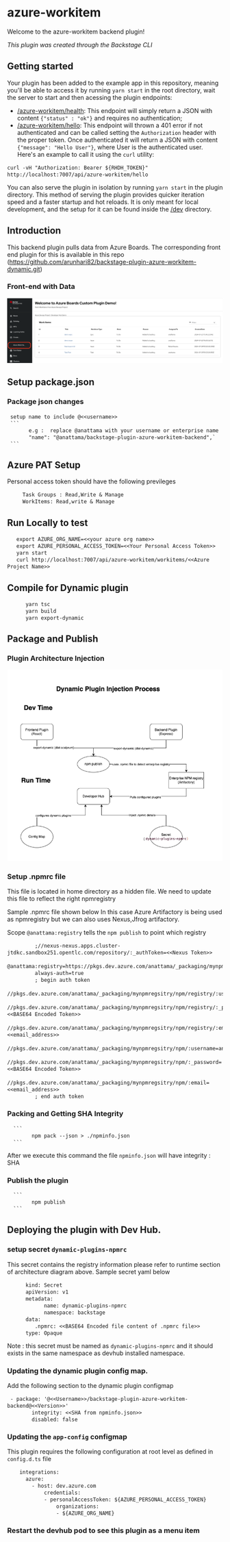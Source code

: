 # azure-workitem

Welcome to the azure-workitem backend plugin!

_This plugin was created through the Backstage CLI_

## Getting started

Your plugin has been added to the example app in this repository, meaning you'll be able to access it by running `yarn
start` in the root directory, wait the server to start and then acessing the plugin endpoints:

* [/azure-workitem/health](http://localhost:7007/api/azure-workitem/health): This endpoint will simply return a JSON with content `{"status" : "ok"}` and requires no authentication;
* [/azure-workitem/hello](http://localhost:7007/api/azure-workitem/hello): This endpoint will thrown a 401 error if not authenticated and can be called setting the `Authorization` header with the proper token. Once authenticated it will return a JSON with content `{"message": "Hello User"}`, where User is the authenticated user. Here's an example to call it using the `curl` utility:

```
curl -vH "Authorization: Bearer ${RHDH_TOKEN}" http://localhost:7007/api/azure-workitem/hello
```

You can also serve the plugin in isolation by running `yarn start` in the plugin directory.
This method of serving the plugin provides quicker iteration speed and a faster startup and hot reloads.
It is only meant for local development, and the setup for it can be found inside the [/dev](/dev) directory.


## Introduction

This backend plugin pulls data from Azure Boards. The corresponding front end plugin for this is available in this repo (https://github.com/arunhari82/backstage-plugin-azure-workitem-dynamic.git)

### Front-end with Data

![Front End Plugin](/docs/Azure%20Boards%20workitem.png)

## Setup package.json

   ### Package json changes 
     setup name to include @<<username>> 
     ```  
           e.g :  replace @anattama with your username or enterprise name
           "name": "@anattama/backstage-plugin-azure-workitem-backend",`
     ```      

## Azure PAT Setup

   Personal access token should have the following previleges

   ```
        Task Groups : Read,Write & Manage
        WorkItems: Read,write & Manage
   ```     

## Run Locally to test

```
   export AZURE_ORG_NAME=<<your azure org name>>
   export AZURE_PERSONAL_ACCESS_TOKEN=<<Your Personal Access Token>>
   yarn start
   curl http://localhost:7007/api/azure-workitem/workitems/<<Azure Project Name>>
```   

## Compile for Dynamic plugin
```
      yarn tsc
      yarn build
      yarn export-dynamic
```


## Package and Publish 
  
### Plugin Architecture Injection
      
![Architecture Diagram](/docs/dynamic-plugin-injection.png)


### Setup .npmrc file
   This file is located in home directory as a hidden file. We need to update this file to reflect the right npmregistry

   Sample .npmrc file shown below In this case Azure Artifactory is being used as npmregistry but we can also uses Nexus,Jfrog artifactory.

   Scope `@anattama:registry` tells the `npm publish` to point which registry

   ```
            ;//nexus-nexus.apps.cluster-jtdkc.sandbox251.opentlc.com/repository/:_authToken=<<Nexus Token>>
            @anattama:registry=https://pkgs.dev.azure.com/anattama/_packaging/mynpmregsitry/npm/registry/
            always-auth=true
            ; begin auth token
            //pkgs.dev.azure.com/anattama/_packaging/mynpmregsitry/npm/registry/:username=anattama
            //pkgs.dev.azure.com/anattama/_packaging/mynpmregsitry/npm/registry/:_password=<<BASE64 Encoded Token>>
            //pkgs.dev.azure.com/anattama/_packaging/mynpmregsitry/npm/registry/:email=<<email_address>>
            //pkgs.dev.azure.com/anattama/_packaging/mynpmregsitry/npm/:username=anattama
            //pkgs.dev.azure.com/anattama/_packaging/mynpmregsitry/npm/:_password=<<BASE64 Encoded Token>>
            //pkgs.dev.azure.com/anattama/_packaging/mynpmregsitry/npm/:email=<<email_address>>
            ; end auth token
   ```
### Packing and  Getting SHA Integrity

      ```
            npm pack --json > ./npminfo.json 
      ``` 
After we execute this command the file `npminfo.json` will have integrity : SHA         

### Publish the plugin

      ```
            npm publish
      ```

## Deploying the plugin with Dev Hub.

### setup secret `dynamic-plugins-npmrc`

This secret contains the registry information please refer to runtime section of architecture diagram above. Sample secret yaml below

```
      kind: Secret
      apiVersion: v1
      metadata:
            name: dynamic-plugins-npmrc
            namespace: backstage
      data:
         .npmrc: <<BASE64 Encoded file content of .npmrc file>>
      type: Opaque

```

Note : this secret must be named as `dynamic-plugins-npmrc` and it should exists in the same namespace  as devhub installed namespace.

### Updating the dynamic plugin config map.
Add the following section to the dynamic plugin configmap

```
 - package: '@<<Username>>/backstage-plugin-azure-workitem-backend@<<Version>>'
        integrity: <<SHA from npminfo.json>>
        disabled: false
```           

### Updating the `app-config` configmap

This plugin requires the following configuration at root level as defined in `config.d.ts` file

```
    integrations:
      azure:
        - host: dev.azure.com
            credentials:
            - personalAccessToken: ${AZURE_PERSONAL_ACCESS_TOKEN}
                organizations:
                - ${AZURE_ORG_NAME}  
```         

### Restart the devhub pod to see this plugin as a menu item